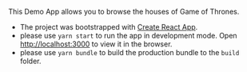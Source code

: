 This Demo App allows you to browse the houses of Game of Thrones.

* The project was bootstrapped with [Create React App](https://github.com/facebook/create-react-app).
* please use `yarn start` to run the app in development mode. 
  Open [http://localhost:3000](http://localhost:3000) to view it in the browser.
* please use `yarn bundle` to build the production bundle to the `build` folder.
